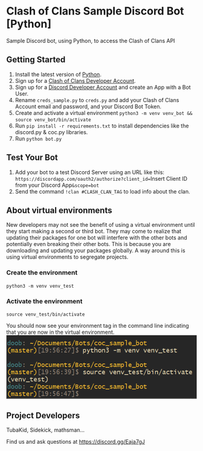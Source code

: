 # Clash of Clans Sample Discord Bot [Python]
Sample Discord bot, using Python, to access the Clash of Clans API

## Getting Started
1. Install the latest version of [Python](https://www.python.org/).
1. Sign up for a [Clash of Clans Developer Account](https://developer.clashofclans.com/#/).
1. Sign up for a [Discord Developer Account](https://discordapp.com/developers) and create an App with a Bot User.
1. Rename `creds_sample.py` to `creds.py` and add your Clash of Clans Account email and password, and your Discord Bot Token.
1. Create and activate a virtual environment `python3 -m venv venv_bot && source venv_bot/bin/activate`
1. Run `pip install -r requirements.txt` to install dependencies like the discord.py & coc.py libraries.
1. Run `python bot.py`

## Test Your Bot
1. Add your bot to a test Discord Server using an URL like this:
`https://discordapp.com/oauth2/authorize?client_id=`Insert Client ID from your Discord App`&scope=bot`
1. Send the command `!clan #CLASH_CLAN_TAG` to load info about the clan. 

## About virtual environments
New developers may not see the benefit of using a virtual environment until they start making a second or third bot. They may come to realize that updating their packages for one bot will interfere with the other bots and potentially even breaking their other bots. This is because you are downloading and updating your packages globally. A way around this is using virtual environments to segregate projects.
### Create the environment
```
python3 -m venv venv_test
```
### Activate the environment
```
source venv_test/bin/activate
```
You should now see your environment tag in the command line indicating that you are now in the virtual environment.
![venv](images/venv_image.png)
## Project Developers
TubaKid, Sidekick, mathsman...

Find us and ask questions at https://discord.gg/Eaja7gJ
